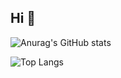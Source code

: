 ## Hi 👋

![Anurag's GitHub stats](https://github-readme-stats.vercel.app/api?username=limys0713&show_icons=true&theme=radical&hide=contribs,prs,issues)

![Top Langs](https://github-readme-stats.vercel.app/api/top-langs/?username=limys0713&langs_count=8&theme=dark&hide=swig,cmake,makefile,assembly,shell,IDL,MATLAB,swift,Jupyter-Notebook#gh-dark-mode-only)
